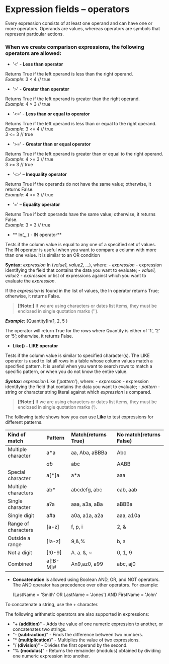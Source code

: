 # Expression fields – operators


Every expression consists of at least one operand and can have one or more operators. Operands are values, whereas operators are symbols that represent particular actions. 
### When we create comparison expressions, the following operators are allowed:

- '<' - **Less than operator**

Returns True if the left operand is less than the right operand.</br>
*Example*: 3 < 4 // true
- '>' - **Greater than operator**

Returns True if the left operand is greater than the right operand.</br>
*Example*: 4 > 3 // true

- '<=' - **Less than or equal to operator**

Returns True if the left operand is less than or equal to the right operand.</br>
*Example*: 3 <= 4 // true</br>
3 <= 3 // true

- '>=' - **Greater than or equal operator**

Returns True if the left operand is greater than or equal to the right operand.</br>
*Example*: 4 >= 3 // true</br>
3 >= 3 // true

- '<>' – **Inequality operator**

Returns True if the operands do not have the same value; otherwise, it returns False.</br>
*Example*: 4 <> 3   // true

- '=' – **Equality operator**

Returns True if both operands have the same value; otherwise, it returns False.</br>
*Example*: 3 = 3   // true

- ** In(,,,) - IN operator**

Tests if the column value is equal to any one of a specified set of values. The IN operator is useful when you want to compare a column with more than one value. It is similar to an OR condition

**Syntax:** *expression* In (*value1, value2,* …), where:
           - *expression* - expression identifying the field that contains the data you want to evaluate;
           - *value1, value2* - *expression* or list of expressions against which you want to evaluate the *expression*.

If the *expression* is found in the list of values, the In operator returns True; otherwise, it returns False.

>**[!Note:]** If we are using characters or dates list items, they must be enclosed in single quotation marks ('').

***Example:*** [Quantity]In(1, 2, 5 )

The operator will return True for the rows where Quantity is either of '1', ‘2’ or ‘5’; otherwise, it returns False.

-   **Like() - LIKE operator**

Tests if the column value is similar to specified character(s). The LIKE operator is used to list all rows in a table whose column values match a specified pattern. It is useful when you want to search rows to match a specific pattern, or when you do not know the entire value.

***Syntax:*** *expression* Like ('*pattern*'), where: 
         - *expression* - expression identifying the field that contains the data you want to evaluate;
         - *pattern* - string or character string literal against which *expression* is compared.

>**[!Note:]** If we are using characters or dates list items, they must be enclosed in single quotation marks (‘).

The following table shows how you can use **Like** to test expressions for different patterns.

|Kind of match|Pattern|Match(returns True)|No match(returns False)
|:----|:----|:----|:---
|Multiple character|a*a|aa, Aba, aBBBa|Abc
| |*ab*|abc|AABB|Xab|aZb, bac
|Special character|a[*]a|a*a|aaa
|Multiple characters|ab*|abcdefg, abc|cab, aab
|Single character|a?a|aaa, a3a, aBa|aBBBa
|Single digit|a#a|a0a, a1a, a2a|aaa, a10a
|Range of characters|[a-z]|f, p, i|2, &
|Outside a range|[!a-z]|9,&,%|b, a
|Not a digit|[!0-9]|A. a. &, ~|0, 1, 9
|Combined|a[!B-M]#|An9,az0, a99|abc, aj0

- **Concatenation** is allowed using Boolean AND, OR, and NOT operators. The AND operator has precedence over other operators. For example:
  
  (LastName = 'Smith' OR LastName = 'Jones') AND FirstName = 'John'

To concatenate a string, use the + character.

The following arithmetic operators are also supported in expressions:
- "+ **(addition)**" - Adds the value of one numeric expression to another, or concatenates two strings.
- "- **(subtraction)**" - Finds the difference between two numbers.
- "* **(multiplication)**" - Multiplies the value of two expressions.
- "/ **(division)**" - Divides the first operand by the second.
- "% **(modulus)**" - Returns the remainder (modulus) obtained by dividing one numeric expression into another.

